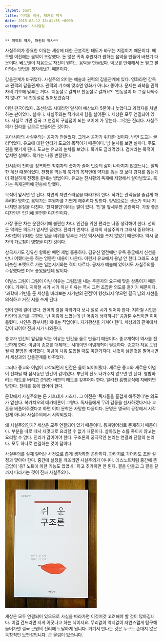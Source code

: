 ```yaml
---
layout: post
title: 미학의 역사, 패권의 역사
date: 2015-08-12 18:41:55 +0900
categories: 시사칼럼
---
```

 


    ** 미학의 역사, 패권의 역사** 

  


사실주의가 중요한 이유는 세상에 대한 근본적인 태도가 바뀌는 지점이기 때문이다. 베토벤 이전에는 음악이 조잡했다. 돈 많은 귀족 후원자가 원하는 음악을 만들어 바쳤기 때문이다. 베토벤이 처음으로 자신이 원하는 음악을 만들었다. 악보를 인쇄해서 돈 받고 팔아먹는 방법을 생각해냈기 때문이다. 

  


갑을관계가 바뀌었다. 사실주의 의미는 예술과 권력의 갑을관계에 있다. 영화라면 감독과 관객의 갑을관계다. 관객의 기호에 맞추면 영화가 아니라 똥이다. 문제는 과학을 권력자의 기호에 맞추는 거다. ‘지동설로 갈까요 천동설로 갈까요?’ ‘천동설이 더 그림 나와주지 않나?’ ‘네 천동설로 밀어보겠슴다.’ 

  


이런 판국이었다. 조선왕조 시대라면 일식이 예상보다 5분이나 늦었다고 과학자를 처벌하는 판이었다. 실패다. 사실주의는 작가에게 힘을 실어준다. 세상은 모두 연결되어 있다. 사실로 가면 결국 그 연결의 구심점이 되는 코어에 가 닿는다. 그것은 진리다. 사실주의가 진리를 갑으로 만들어준 것이다. 

  


동아시아의 사실주의는 공자가 만들었다. 그래서 공자가 위대한 것이다. 반면 도교는 글러먹었다. 유교에 대한 안티가 도교의 목적이기 때문이다. 남 눈치를 보면 실패다. 주도권을 뺏기게 된다. 도교는 유교의 눈치를 보았다. 묵가도 글러먹었다. 겸애라는 목적이 앞서면 실패다. 묵가는 나중 변질된다. 

  


진시황이 천하를 정복하면 착취자의 숫자가 줄어 민중의 삶이 나아지지 않겠느냐는 얄팍한 계산 때문이었다. 전쟁을 막는게 묵가의 목적인데 약자를 돕는 것 보다 강자를 돕는게 더 확실하게 전쟁을 끝내는 방법이다. 유교는 진시황의 독재에 저항해서 살아남았고, 묵가는 독재권력에 편승해 망했다.

  


목적이 앞서면 안 된다. 자연의 자연스러움을 따라가야 한다. 작가는 관객들을 즐겁게 해주려다 망하고 음악가는 후원자를 기쁘게 해주려다 망한다. 양념으로는 센스가 되나 지나치면 본질을 다친다. ‘천지불인’이라는 말이 있다. ‘인’을 앞세우면 곤란하다. 가장 좋은 디자인은 입기에 불편한 디자인이다. 

  


가장 좋은 차는 운전하기에 불편한 차다. 인간을 위한 편리는 나중 생각해야 한다. 선의든 악의든 의도가 앞서면 글렀다. 진리가 먼저다. 공자의 사실주의가 그래서 중요하다. 사마천이 위대한 것은 임금 비위를 맞추는 거짓 역사서를 쓰지 않았기 때문이다. 역시 공자의 가르침이 영향을 미친 것이다. 

  


삼국사기도 김유신 항목만 빼면 제법 훌륭하다. 김유신 열전에만 유독 동굴에서 신선을 만나 어쨌다는둥 하는 엉뚱한 내용이 나온다. 이런거 유교에서 용납 안 한다.그래도 소설 비슷한 포맷으로 가는 일본서기와는 격이 다르다. 공자가 예술에 있어서도 사실주의를 주장했다면 더욱 좋았을텐데 말이다. 

  


이발소 그림이 그림이 아닌 이유는 그림값을 내는 주문자의 요구에 맞춘 상품이기 때문이다. 가짜다. 지하철 시가 시가 아닌 이유는 역시 그런 조잡한 의도를 들키기 때문이다. ‘과학에 기반을 둔 세상을 바라보는 자기만의 관점’이 형성되지 않으면 결국 남의 시선을 의식하고 거짓 시를 쓰게 된다. 

  


언어 안에 결이 있다. 언어의 결을 따라가다 보니 절로 시가 되어야 한다. 지하철 시인은 타인의 동의를 구한다. ‘난 이렇게 느꼈는데 넌 어떻게 생각하니?’ 공감툰 수법이면 이미 틀렸다. 시인은 광부처럼 캐내는 직업이다. 자기광산을 가져야 한다. 세상과의 관계에서 갑이 되어야 진짜 시가 나와준다. 

  


종교가 인간의 앞길을 막는 이유는 인간을 을로 만들기 때문이다. 종교개혁이 역사를 진보하게 한다. 이념이 종교를 대체하는 시대이면 이념개혁이 필요하다. 종교가 처음 도입될 때 문명은 비약했다. 이념이 처음 도입될 때도 마찬가지다. 새것이 낡은것을 밀어내면서 세상과의 갑을관계를 바꾸었다. 

  


그러나 종교와 이념이 고착되면서 인간은 을이 되어버렸다. 새로운 종교와 새로운 이념이 전파될 때 잠시동안 인간이 갑이었다. 부단히 진도 나가주지 않으면 안 된다. 영합하려는 태도를 버리고 준엄한 비판의 태도를 갖추어야 한다. 알려진 흥행공식에 지배되면 망한다. 진리를 등에 업어야 한다. 

  


문학에서 사실주의는 돈 키호테가 시초다. 그 이전은 ‘독자들을 즐겁게 해주겠다’는 의도가 앞선다. 복카치오의 데카메론이 그렇다. 독자들에게 무려 감동을 선사하겠다거나 교훈을 베풀어주겠다고 하면 이미 문학은 사망한 다음이다. 문명은 영국의 공장에서 시작된게 아니라 사실주의에서 시작되었다. 

  


왜 사실주의인가? 세상은 모두 연결되어 있기 때문이다. 통짜덩어리로 존재하기 때문이다. 부분을 따로 떼서 제멋대로 요리할 수 없기 때문이다. 살아있는 소를 죽이지 않고는 요리할 수 없다. 진리가 갑이어야 한다. 구조론의 궁극적인 논리는 연결과 단절의 논리다. 모두 하나로 연결하는 것이 답이다. 

  


사실주의를 실제 일어난 사건으로 좁게 생각하면 곤란하다. 판타지로 가더라도 초반 설정과 맞아야 한다. 중간에 설정을 깨뜨리면 사실주의가 아니다. 데스노트처럼 중간에 뜬금없이 ‘응? 노트에 이런 기능도 있었네.’ 하고 추가하면 안 된다. 결을 만들고 그 결을 끝까지 따라가는 것이 진짜 사실주의다.

  


  



 <img src="files/attach/images/199/872/613/DSC01488.JPG" alt="DSC01488.JPG" width="300" height="419" /> 

  


세상은 모두 연결되어 있으므로 사실을 따라가면 이것저것 고려해야 할 것이 많아집니다. 이걸 건드리면 저게 어긋나고 하는 식이지요. 무리없이 억지없이 자연스럽게 탐구해 들어가면 결국 근원의 진리에 도달하게 됩니다. 거기서 만나는 것은 누구도 손대지 않은 독창적인 보편성입니다. 큰 울림이 있습니다.